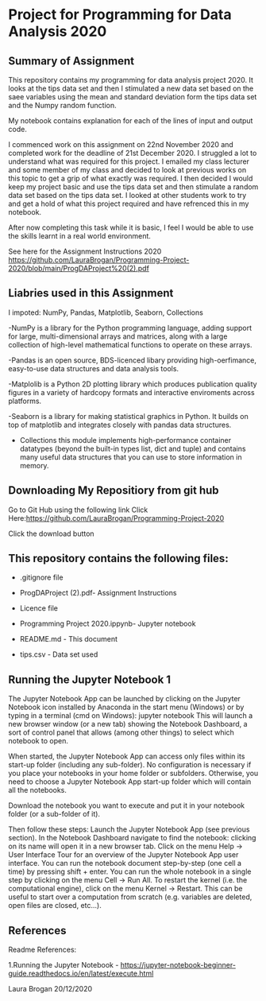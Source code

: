 # Project for Programming for Data Analysis 2020

## Summary of Assignment
This repository contains my programming for data analysis project 2020. It looks at the tips data set and then I stimulated a new data set based on the saee variables using the mean and standard deviation form the tips data set and the Numpy random function.

My notebook contains explanation for each of the lines of input and output code.

I commenced work on this assignment on 22nd November 2020 and completed work for the deadline of 21st December 2020.
I struggled a lot to understand what was required for this project.  I emailed my class lecturer and some member of my class and decided to look at previous works on this topic to get a grip of what exactly was required.  I then decided I would keep my project basic and use the tips data set and then stimulate a random data set based on the tips data set.  I looked at other students work to try and get a hold of what this project required and have refrenced this in my notebook.

After now completing this task while it is basic, I feel I would be able to use the skills learnt in a real world environment.

See here for the Assignment Instructions 2020 https://github.com/LauraBrogan/Programming-Project-2020/blob/main/ProgDAProject%20(2).pdf

## Liabries used in this Assignment
I impoted: NumPy, Pandas, Matplotlib, Seaborn, Collections

-NumPy is a library for the Python programming language, adding support for large, multi-dimensional arrays and matrices, along with a large collection of high-level mathematical functions to operate on these arrays.

-Pandas is an open source, BDS-licenced libary providing high-oerfimance, easy-to-use data structures and data analysis tools.

-Matplolib is a Python 2D plotting library which produces publication quality figures in a variety of hardcopy formats and interactive enviroments across platforms.

-Seaborn is a library for making statistical graphics in Python. It builds on top of matplotlib and integrates closely with pandas data structures.

- Collections this module implements high-performance container datatypes (beyond the built-in types list, dict and tuple) and contains many useful data structures that you can use to store information in memory.

## Downloading My Repositiory from git hub
Go to Git Hub using the following link Click Here:https://github.com/LauraBrogan/Programming-Project-2020

Click the download button

## This repository contains the following files:

* .gitignore file

* ProgDAProject (2).pdf- Assignment Instructions

* Licence file
 
* Programming Project 2020.ippynb- Jupyter notebook

* README.md - This document

* tips.csv - Data set used

## Running the Jupyter Notebook 1
The Jupyter Notebook App can be launched by clicking on the Jupyter Notebook icon installed by Anaconda in the start menu (Windows) or by typing in a terminal (cmd on Windows): jupyter notebook This will launch a new browser window (or a new tab) showing the Notebook Dashboard, a sort of control panel that allows (among other things) to select which notebook to open.

When started, the Jupyter Notebook App can access only files within its start-up folder (including any sub-folder). No configuration is necessary if you place your notebooks in your home folder or subfolders. Otherwise, you need to choose a Jupyter Notebook App start-up folder which will contain all the notebooks.

Download the notebook you want to execute and put it in your notebook folder (or a sub-folder of it).

Then follow these steps: Launch the Jupyter Notebook App (see previous section). In the Notebook Dashboard navigate to find the notebook: clicking on its name will open it in a new browser tab. Click on the menu Help -> User Interface Tour for an overview of the Jupyter Notebook App user interface. You can run the notebook document step-by-step (one cell a time) by pressing shift + enter. You can run the whole notebook in a single step by clicking on the menu Cell -> Run All. To restart the kernel (i.e. the computational engine), click on the menu Kernel -> Restart. This can be useful to start over a computation from scratch (e.g. variables are deleted, open files are closed, etc…).

## References
Readme References:

1.Running the Jupyter Notebook - https://jupyter-notebook-beginner-guide.readthedocs.io/en/latest/execute.html

Laura Brogan 20/12/2020